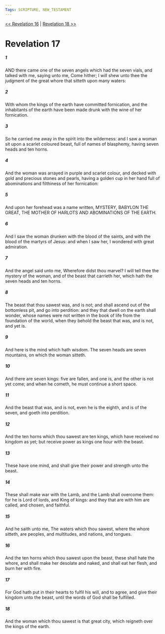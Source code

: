 ```yaml
---
Tags: SCRIPTURE, NEW_TESTAMENT
---
```


[<< Revelation 16](NEW_TESTAMENT/27_Revelation/Revelation_16.md) | [Revelation 18 >>](NEW_TESTAMENT/27_Revelation/Revelation_18.md)

# Revelation 17

##### 1
 AND there came one of the seven angels which had the seven vials, and talked with me, saying unto me, Come hither; I will shew unto thee the judgment of the great whore that sitteth upon many waters:
##### 2
 With whom the kings of the earth have committed fornication, and the inhabitants of the earth have been made drunk with the wine of her fornication.
##### 3
 So he carried me away in the spirit into the wilderness: and I saw a woman sit upon a scarlet coloured beast, full of names of blasphemy, having seven heads and ten horns.
##### 4
 And the woman was arrayed in purple and scarlet colour, and decked with gold and precious stones and pearls, having a golden cup in her hand full of abominations and filthiness of her fornication:
##### 5
 And upon her forehead was a name written, MYSTERY, BABYLON THE GREAT, THE MOTHER OF HARLOTS AND ABOMINATIONS OF THE EARTH.
##### 6
 And I saw the woman drunken with the blood of the saints, and with the blood of the martyrs of Jesus: and when I saw her, I wondered with great admiration.
##### 7
 And the angel said unto me, Wherefore didst thou marvel? I will tell thee the mystery of the woman, and of the beast that carrieth her, which hath the seven heads and ten horns.
##### 8
 The beast that thou sawest was, and is not; and shall ascend out of the bottomless pit, and go into perdition: and they that dwell on the earth shall wonder, whose names were not written in the book of life from the foundation of the world, when they behold the beast that was, and is not, and yet is.
##### 9
 And here is the mind which hath wisdom. The seven heads are seven mountains, on which the woman sitteth.
##### 10
 And there are seven kings: five are fallen, and one is, and the other is not yet come; and when he cometh, he must continue a short space.
##### 11
 And the beast that was, and is not, even he is the eighth, and is of the seven, and goeth into perdition.
##### 12
 And the ten horns which thou sawest are ten kings, which have received no kingdom as yet; but receive power as kings one hour with the beast.
##### 13
 These have one mind, and shall give their power and strength unto the beast.
##### 14
 These shall make war with the Lamb, and the Lamb shall overcome them: for he is Lord of lords, and King of kings: and they that are with him are called, and chosen, and faithful.
##### 15
 And he saith unto me, The waters which thou sawest, where the whore sitteth, are peoples, and multitudes, and nations, and tongues.
##### 16
 And the ten horns which thou sawest upon the beast, these shall hate the whore, and shall make her desolate and naked, and shall eat her flesh, and burn her with fire.
##### 17
 For God hath put in their hearts to fulfil his will, and to agree, and give their kingdom unto the beast, until the words of God shall be fulfilled.
##### 18
 And the woman which thou sawest is that great city, which reigneth over the kings of the earth.

